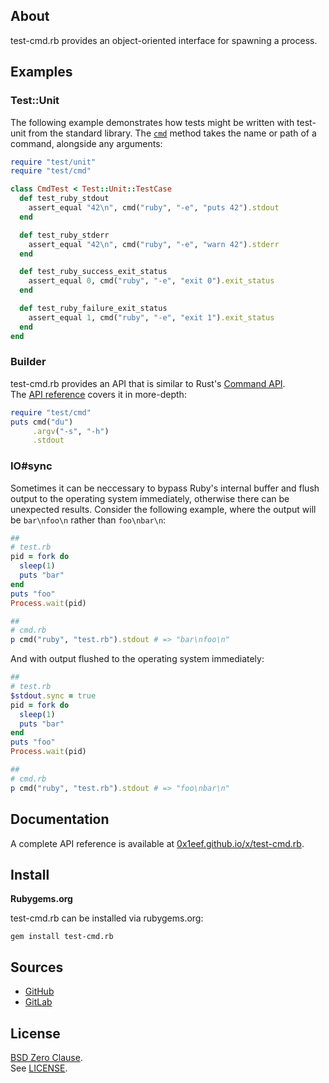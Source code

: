 ## About

test-cmd.rb provides an object-oriented interface for spawning 
a process.

## Examples

### Test::Unit

The following example demonstrates how tests might be written with
test-unit from the standard library. The
[`cmd`](https://0x1eef.github.io/x/test-cmd.rb/Test/CmdMixin.html#cmd-instance_method)
method takes the name or path of a command, alongside any arguments:

```ruby
require "test/unit"
require "test/cmd"

class CmdTest < Test::Unit::TestCase
  def test_ruby_stdout
    assert_equal "42\n", cmd("ruby", "-e", "puts 42").stdout
  end

  def test_ruby_stderr
    assert_equal "42\n", cmd("ruby", "-e", "warn 42").stderr
  end

  def test_ruby_success_exit_status
    assert_equal 0, cmd("ruby", "-e", "exit 0").exit_status
  end

  def test_ruby_failure_exit_status
    assert_equal 1, cmd("ruby", "-e", "exit 1").exit_status
  end
end
```

### Builder

test-cmd.rb provides an API that is similar to Rust's
[Command API](https://doc.rust-lang.org/std/process/struct.Command.html).
<br>
The
[API reference](https://0x1eef.github.io/x/test-cmd.rb)
covers it in more-depth:

``` ruby
require "test/cmd"
puts cmd("du")
     .argv("-s", "-h")
     .stdout
```

### IO#sync

Sometimes it can be neccessary to bypass Ruby's internal buffer and flush
output to the operating system immediately, otherwise there can be unexpected
results. Consider the following example, where the output will be
`bar\nfoo\n` rather than `foo\nbar\n`:

``` ruby
##
# test.rb
pid = fork do
  sleep(1)
  puts "bar"
end
puts "foo"
Process.wait(pid)

##
# cmd.rb
p cmd("ruby", "test.rb").stdout # => "bar\nfoo\n"
```

And with output flushed to the operating system immediately:

``` ruby
##
# test.rb
$stdout.sync = true
pid = fork do
  sleep(1)
  puts "bar"
end
puts "foo"
Process.wait(pid)

##
# cmd.rb
p cmd("ruby", "test.rb").stdout # => "foo\nbar\n"
```

## Documentation

A complete API reference is available at 
[0x1eef.github.io/x/test-cmd.rb](https://0x1eef.github.io/x/test-cmd.rb).

## Install

**Rubygems.org**

test-cmd.rb can be installed via rubygems.org:

    gem install test-cmd.rb

## Sources

* [GitHub](https://github.com/0x1eef/test-cmd.rb#readme)
* [GitLab](https://gitlab.com/0x1eef/test-cmd.rb#about)

## License

[BSD Zero Clause](https://choosealicense.com/licenses/0bsd/).
<br>
See [LICENSE](./LICENSE).
